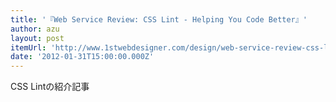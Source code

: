 ```yaml
---
title: '『Web Service Review: CSS Lint - Helping You Code Better』'
author: azu
layout: post
itemUrl: 'http://www.1stwebdesigner.com/design/web-service-review-css-lint-helping-you-code-better/'
date: '2012-01-31T15:00:00.000Z'
---
```

CSS Lintの紹介記事
